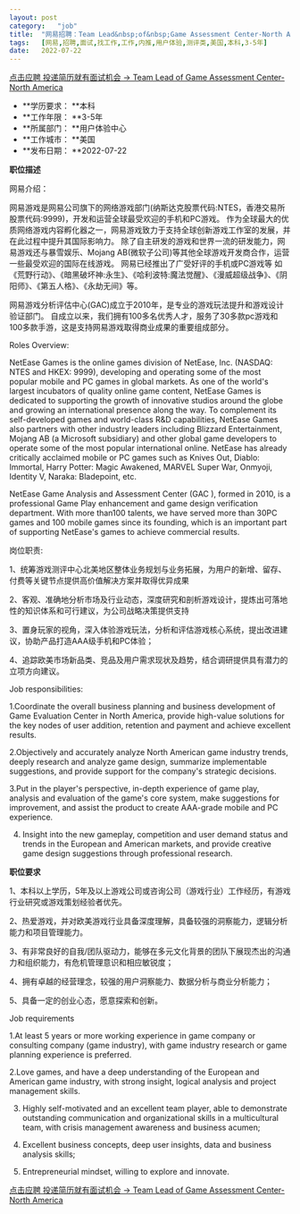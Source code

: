```yaml
---
layout:	post
category:	"job"
title:	"网易招聘：Team Lead&nbsp;of&nbsp;Game Assessment Center-North America-用户体验-测评类-美国本科3-5年"
tags:	[网易,招聘,面试,找工作,工作,内推,用户体验,测评类,美国,本科,3-5年]
date:	2022-07-22
---
```


[点击应聘 投递简历就有面试机会 ->  Team Lead&nbsp;of&nbsp;Game Assessment Center-North America](http://mobile.bole.netease.com/bole/boleDetail?id=41136&employeeId=346f03c3cda5f04c&key=all)



- **学历要求： **本科
- **工作年限： **3-5年
- **所属部门： **用户体验中心
- **工作城市： **美国
- **发布日期： **2022-07-22



**职位描述**

网易介绍：

网易游戏是网易公司旗下的网络游戏部门(纳斯达克股票代码:NTES，香港交易所股票代码:9999)，开发和运营全球最受欢迎的手机和PC游戏。 作为全球最大的优质网络游戏内容孵化器之一，网易游戏致力于支持全球创新游戏工作室的发展，并在此过程中提升其国际影响力。 除了自主研发的游戏和世界一流的研发能力，网易游戏还与暴雪娱乐、Mojang AB(微软子公司)等其他全球游戏开发商合作，运营一些最受欢迎的国际在线游戏。 网易已经推出了广受好评的手机或PC游戏等 如《荒野行动》、《暗黑破坏神:永生》、《哈利波特:魔法觉醒》、《漫威超级战争》、《阴阳师》、《第五人格》、《永劫无间》等。  

 

网易游戏分析评估中心(GAC)成立于2010年，是专业的游戏玩法提升和游戏设计验证部门。 自成立以来，我们拥有100多名优秀人才，服务了30多款pc游戏和100多款手游，这是支持网易游戏取得商业成果的重要组成部分。  





Roles Overview:

NetEase Games is the online games division of NetEase, Inc. (NASDAQ: NTES and HKEX: 9999), developing and operating some of the most popular mobile and PC games in global markets. As one of the world's largest incubators of quality online game content, NetEase Games is dedicated to supporting the growth of innovative studios around the globe and growing an international presence along the way. To complement its self-developed games and world-class R&amp;D capabilities, NetEase Games also partners with other industry leaders including Blizzard Entertainment, Mojang AB (a Microsoft subsidiary) and other global game developers to operate some of the most popular international online. NetEase has already critically acclaimed mobile or PC games such as Knives Out, Diablo: Immortal, Harry Potter: Magic Awakened, MARVEL Super War, Onmyoji, Identity Ⅴ, Naraka: Bladepoint, etc. 



NetEase Game Analysis and Assessment Center (GAC ), formed in 2010, is a professional Game Play enhancement and game design verification department. With more than100 talents, we have served more than 30PC games and 100 mobile games since its founding, which is an important part of supporting NetEase's games to achieve commercial results.



岗位职责:

1、统筹游戏测评中心北美地区整体业务规划与业务拓展，为用户的新增、留存、付费等关键节点提供高价值解决方案并取得优异成果

2、客观、准确地分析市场及行业动态，深度研究和剖析游戏设计，提炼出可落地性的知识体系和可行建议，为公司战略决策提供支持

3、置身玩家的视角，深入体验游戏玩法，分析和评估游戏核心系统，提出改进建议，协助产品打造AAA级手机和PC体验；

4、追踪欧美市场新品类、竞品及用户需求现状及趋势，结合调研提供具有潜力的立项方向建议。



Job responsibilities:

1.Coordinate the overall business planning and business development of Game Evaluation Center in North America, provide high-value solutions for the key nodes of user addition, retention and payment and achieve excellent results.

2.Objectively and accurately analyze North American game industry trends, deeply research and analyze game design, summarize implementable suggestions, and provide support for the company's strategic decisions.

3.Put in the player's perspective, in-depth experience of game play, analysis and evaluation of the game's core system, make suggestions for improvement, and assist the product to create AAA-grade mobile and PC experience.

4. Insight into the new gameplay, competition and user demand status and trends in the European and American markets, and provide creative game design suggestions through professional research.







**职位要求**

1、本科以上学历，5年及以上游戏公司或咨询公司（游戏行业）工作经历，有游戏行业研究或游戏策划经验者优先。

2、热爱游戏，并对欧美游戏行业具备深度理解，具备较强的洞察能力，逻辑分析能力和项目管理能力。 

3、有非常良好的自我/团队驱动力，能够在多元文化背景的团队下展现杰出的沟通力和组织能力，有危机管理意识和相应敏锐度；

4、拥有卓越的经营理念，较强的用户洞察能力、数据分析与商业分析能力；

5、具备一定的创业心态，愿意探索和创新。



Job requirements

1.At least 5 years or more working experience in game company or consulting company (game industry), with game industry research or game planning experience is preferred.

2.Love games, and have a deep understanding of the European and American game industry, with strong insight, logical analysis and project management skills. 

3. Highly self-motivated and an excellent team player, able to demonstrate outstanding communication and organizational skills in a multicultural team, with crisis management awareness and business acumen;

4. Excellent business concepts, deep user insights, data and business analysis skills;

5. Entrepreneurial mindset, willing to explore and innovate.





[点击应聘 投递简历就有面试机会 ->  Team Lead&nbsp;of&nbsp;Game Assessment Center-North America](http://mobile.bole.netease.com/bole/boleDetail?id=41136&employeeId=346f03c3cda5f04c&key=all)